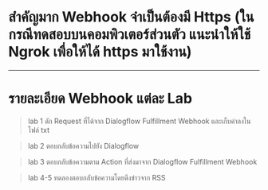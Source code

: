 # สำคัญมาก Webhook จำเป็นต้องมี Https (ในกรณีทดสอบบนคอมพิวเตอร์ส่วนตัว แนะนำให้ใช้ Ngrok เพื่อให้ได้ https มาใช้งาน)
---------------------------------------------------------------------

# รายละเอียด Webhook แต่ละ Lab

> lab 1 ดัก Request ที่ได้จาก Dialogflow Fulfillment Webhook และเก็บค่าลงในไฟล์ txt

> lab 2 ตอบกลับข้อความไปยัง Dialogflow

> lab 3 ตอบกลับข้อความตาม Action ที่ส่งมาจาก Dialogflow Fulfillment Webhook

> lab 4-5 ทดลองตอบกลับข้อความโดยดึงข่าวจาก RSS 

